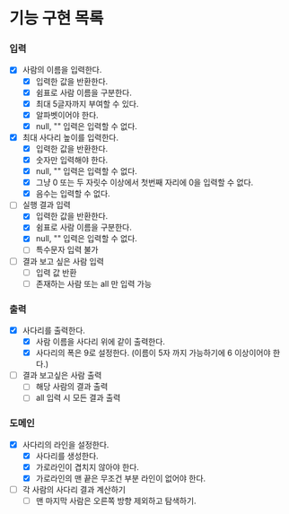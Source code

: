 # 기능 구현 목록

### 입력
- [x] 사람의 이름을 입력한다.
  - [x] 입력한 값을 반환한다.
  - [x] 쉼표로 사람 이름을 구분한다.
  - [x] 최대 5글자까지 부여할 수 있다.
  - [x] 알파벳이어야 한다.
  - [x] null, "" 입력은 입력할 수 없다.
- [x] 최대 사다리 높이를 입력한다.
  - [x] 입력한 값을 반환한다.
  - [x] 숫자만 입력해야 한다.
  - [x] null, "" 입력은 입력할 수 없다.
  - [x] 그냥 0 또는 두 자릿수 이상에서 첫번째 자리에 0을 입력할 수 없다.
  - [x] 음수는 입력할 수 없다.
- [ ] 실행 결과 입력
  - [x] 입력한 값을 반환한다.
  - [x] 쉼표로 사람 이름을 구분한다.
  - [x] null, "" 입력은 입력할 수 없다.
  - [ ] 특수문자 입력 불가
- [ ] 결과 보고 싶은 사람 입력
  - [ ] 입력 값 반환
  - [ ] 존재하는 사람 또는 all 만 입력 가능

### 출력
- [x] 사다리를 출력한다.
  - [x] 사람 이름을 사다리 위에 같이 출력한다.
  - [x] 사다리의 폭은 9로 설정한다. (이름이 5자 까지 가능하기에 6 이상이어야 한다.)
- [ ] 결과 보고싶은 사람 출력
  - [ ] 해당 사람의 결과 출력
  - [ ] all 입력 시 모든 결과 출력

### 도메인
- [x] 사다리의 라인을 설정한다.
  - [x] 사다리를 생성한다.
  - [x] 가로라인이 겹치지 않아야 한다.
  - [x] 가로라인의 맨 끝은 무조건 부분 라인이 없어야 한다.
- [ ] 각 사람의 사다리 결과 계산하기
  - [ ] 맨 마지막 사람은 오른쪽 방향 제외하고 탐색하기.